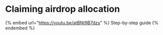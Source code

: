 # Claiming airdrop allocation

{% embed url="https://youtu.be/atBNt9B7dzs" %}
Step-by-step guide
{% endembed %}
